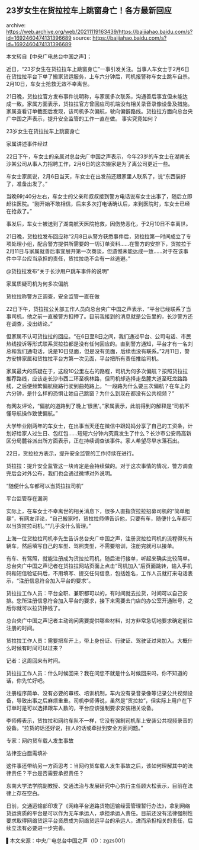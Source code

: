 23岁女生在货拉拉车上跳窗身亡！各方最新回应
----
archive:	https://web.archive.org/web/20211119163439/https://baijiahao.baidu.com/s?id=1692460474131396689
source:	https://baijiahao.baidu.com/s?id=1692460474131396689

本文转自【中央广电总台中国之声】；

近日，“23岁女生在货拉拉车上跳窗身亡”一事引发关注。当事人车女士于2月6日在货拉拉平台下单了搬家货运服务，上车六分钟后，司机报警称车女士跳车自杀。2月10日，车女士抢救无效不幸离世。

21日晚，货拉拉官方发布事件说明称，与家属多次联系，沟通善后事宜但未能达成一致。家属方面表示，货拉拉官方曾回应司机端没有相关录音录像设备及措施。家属查看订单截图后发现，该司机多次偏航，驶向偏僻路线。货拉拉方面向总台央广中国之声表示，提升安全监管的工作一直在做。 事实究竟如何？

23岁女生在货拉拉车上跳窗身亡

家属讲述事件经过

22日下午，车女士的亲属对总台央广中国之声表示，今年23岁的车女士在湖南长沙某公司从事人力招聘工作，2月6日的这次搬家是为了离公司更近一些。

车女士家属说，2月6日当天，车女士在出发前还跟家里人联系了，说“东西装好了，准备出发了。”

当晚9时40分左右，车女士的父亲和叔叔接到警方电话说车女士出事了，随后立即赶往医院。“刚开始不敢相信，后来多次打电话确认后，来到医院时，车女士已经在抢救了。”

事发后，车女士被送到了湖南航天医院抢救，因伤势恶化，于2月10日不幸离世。

21日晚，货拉拉发布回应称“2月8日从警方获悉事件后，货拉拉第一时间成立了专项处理小组，配合警方提供所需要的一切订单资料……在警方的安排下，货拉拉于2月11日与家属就善后事宜展开第一次商谈，但遗憾未能达成一致……对于在该事件中平台应当承担的责任，货拉拉绝不会有一丝逃避。”

@货拉拉发布“关于长沙用户跳车事件的说明”

家属质疑司机为何多次偏航

货拉拉称警方正调查，安全监管一直在做

22日下午，货拉拉公关部工作人员向总台央广中国之声表示，“平台已经联系了当事司机，他之前一直被警方扣押了。目前我接到的消息就是公告里的，长沙警方还在调查，没出结论。”

但家属不认可货拉拉的回应。“在6日至8日之间，我们通过平台、公司电话、市民热线投诉等形式联系货拉拉都是没有任何回应的。直到警方通知，平台才有一名刘总和我们通电话，说是10日见面，但是没有见面，后续也没有联系。”2月11日，警方安排家属和货拉拉平台方第一次见面，平台把所有责任推给司机。

家属最大的质疑在于，这段10公里左右的路程，司机为何多次偏航？按照货拉拉推荐路线，应该走长沙市西二环至枫林路，但司机却选择走岳麓大道至旺龙路路线，之后便频繁偏航绕路行驶到曲苑路上。“一段路为什么要三次偏航？在车上的六分钟，是什么样的恐惧让她自己跳窗？为什么到现在都没有公共视频？”

有网友评论，“偏航的道路到了晚上‘很黑’。”家属表示，此前得到的解释是“司机不懂导航操作致使偏航。”

大学毕业刚两年的车女士，在出事当天还在微信中跟妈妈分享了自己的工资条，计划好给家人过生日、包红包……短短六分钟内究竟发生了什么？长沙市公安局高新区分局麓谷派出所方面表示，正在持续调查该事件。家人希望尽早水落石出。

22日，货拉拉方表示，提升安全监管的工作持续在进行。

货拉拉：提升安全监管这一块肯定是会持续做的。对于这次事情的情况，警方调查完后会对外公布，我们也会通过微博对外说明。

“随便什么车都可以当货拉拉司机”

平台监管存在漏洞

实际上，在车女士不幸离世的相关消息下，很多人直指货拉拉招募司机的“简单粗暴”，有网友评论，“自己搬家时，货拉拉师傅告诉他，只要有车，随便什么车都可以当货拉拉司机。”“几乎没什么管理。”

上海一位货拉拉司机李先生告诉总台央广中国之声，注册货拉拉司机的流程得先有辆车，然后填写自己的车型、驾照类型，不需要培训，注册完就可以接单。

有车、有驾照，就能注册成为货拉拉司机，随后进行接单，听起来确实比较简单。总台央广中国之声记者在货拉拉网站页面上点击“司机加入”后页面跳转，输入手机码和短信验证码后，不用填写、提交任何信息，包括姓名，工作人员就打来电话表示，“注册信息符合加入平台的要求”。

货拉拉工作人员：平台全职、兼职都可以的，有时间就去拉货，时间可以自己安排。您所注册信息符合加入平台的要求，接下来需要去门店的办公室开通账号，之后你就可以拉货挣钱了。

总台央广中国之声记者主动询问需要提供哪些材料，对方非常急切地要求确定前往注册的时间。

货拉拉工作人员：需要把车开上，带上身份证、行驶证、驾驶证过来加入。大概什么时候有时间可以过来？

记者：这周回来有时间。

货拉拉工作人员：什么时候回来？我在问您不就是什么时候回来吗，你不知道的话，你先忙好吧。

注册程序简单、没有必要的审核、培训机制，车内没有录音录像等记录公共视频设备，导致出事之后麻烦重重。司机李师傅说，虽然是“货拉拉”，但实际上用户在下订单时是可以选择跟车人数的，平台应该强制要求安装相关设备。

李师傅表示，货拉拉和网约车队不一样，它没有强制司机车上安装公共视频录音的设备。“拉货的话还好说，拉人的话或牵扯到安全方面问题。”

专家：网约货车载人发生事故

法律空白亟需填补

这件事还带给另一方面思考：当网约货车载人发生事故之后，该如何理解其中的法律责任？平台是否需要承担责任？

东南大学法学院副教授、交通法治与发展研究中心执行主任顾大松表示，目前在法律上存在空白。

日前，交通运输部印发了《网络平台道路货物运输经营管理暂行办法》，拿到网络货运资质的平台是可以作为无车承运人，承担承运人责任。目前还没有法律强制性要求取得网络货运平台资质成为网络货运平台的承运人，进而承担相关的责任，后续立法有必要进一步完善。

▌本文来源：中央广电总台中国之声（ID：zgzs001）
